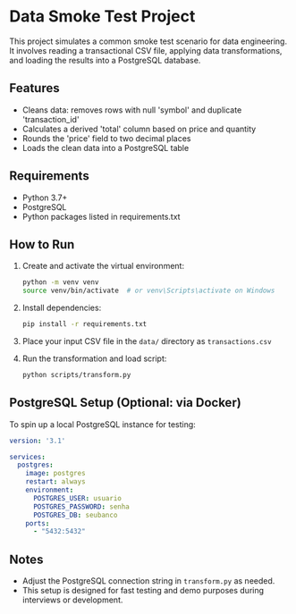 # Data Smoke Test Project

This project simulates a common smoke test scenario for data engineering. It involves reading a transactional CSV file, applying data transformations, and loading the results into a PostgreSQL database.

## Features
- Cleans data: removes rows with null 'symbol' and duplicate 'transaction_id'
- Calculates a derived 'total' column based on price and quantity
- Rounds the 'price' field to two decimal places
- Loads the clean data into a PostgreSQL table

## Requirements
- Python 3.7+
- PostgreSQL
- Python packages listed in requirements.txt

## How to Run
1. Create and activate the virtual environment:

   ```bash
   python -m venv venv
   source venv/bin/activate  # or venv\Scripts\activate on Windows
   ```

2. Install dependencies:

   ```bash
   pip install -r requirements.txt
   ```

3. Place your input CSV file in the `data/` directory as `transactions.csv`

4. Run the transformation and load script:

   ```bash
   python scripts/transform.py
   ```

## PostgreSQL Setup (Optional: via Docker)

To spin up a local PostgreSQL instance for testing:

```yaml
version: '3.1'

services:
  postgres:
    image: postgres
    restart: always
    environment:
      POSTGRES_USER: usuario
      POSTGRES_PASSWORD: senha
      POSTGRES_DB: seubanco
    ports:
      - "5432:5432"
```

## Notes
- Adjust the PostgreSQL connection string in `transform.py` as needed.
- This setup is designed for fast testing and demo purposes during interviews or development.
